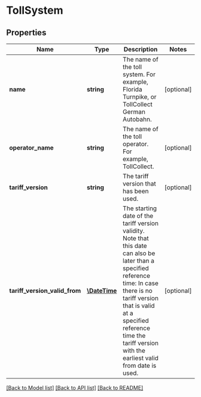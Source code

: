 # TollSystem

## Properties
Name | Type | Description | Notes
------------ | ------------- | ------------- | -------------
**name** | **string** | The name of the toll system. For example, Florida Turnpike, or TollCollect German Autobahn. | [optional] 
**operator_name** | **string** | The name of the toll operator. For example, TollCollect. | [optional] 
**tariff_version** | **string** | The tariff version that has been used. | [optional] 
**tariff_version_valid_from** | [**\DateTime**](\DateTime.md) | The starting date of the tariff version validity. Note that this date can also be later than a specified reference time: In case there is no tariff version that is valid at a specified reference time the tariff version with the earliest valid from date is used. | [optional] 

[[Back to Model list]](../../README.md#documentation-for-models) [[Back to API list]](../../README.md#documentation-for-api-endpoints) [[Back to README]](../../README.md)

